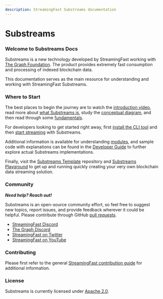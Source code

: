 ```yaml
---
description: StreamingFast Substreams documentation
---
```


# Substreams

### Welcome to Substreams Docs

Substreams is a new technology developed by StreamingFast working with [The Graph Foundation](https://thegraph.com/). The product provides extremely fast consumption and processing of indexed blockchain data.

This documentation serves as the main resource for understanding and working with StreamingFast Substreams.

### Where to Start

The best places to begin the journey are to watch the [introduction video](concept-and-fundamentals/introduction-video.md), read more about [what Substreams is](concepts/definition.md), study the [conceptual diagram](concept-and-fundamentals/visual-diagram.md), and then read through some [fundamentals](concept-and-fundamentals/fundamentals.md).

For developers looking to get started right away, first [install the CLI tool](getting-started/installing-the-cli.md) and then [start streaming](getting-started/your-first-stream.md) with Substreams.

Additional information is available for understanding [modules](concepts/modules.md), and sample code with explanations can be found in the [Developer Guide](developer-guide/overview.md) to further explore actual Substreams implementations.&#x20;

Finally, visit the [Substreams Template](https://github.com/streamingfast/substreams-template) repository and [Substreams Playground](https://github.com/streamingfast/substreams-playground) to get up and running quickly creating your very own blockchain data streaming solution.

### Community

_**Need help? Reach out!**_

Substreams is an open-source community effort, so feel free to suggest new topics, report issues, and provide feedback wherever it could be helpful. Please contribute through GitHub [pull requests](https://docs.github.com/en/pull-requests/collaborating-with-pull-requests/proposing-changes-to-your-work-with-pull-requests/about-pull-requests).

* [StreamingFast Discord](https://discord.gg/jZwqxJAvRs)
* [The Graph Discord](https://discord.gg/vtvv7FP)
* [StreamingFast on Twitter](https://twitter.com/streamingfastio)
* [StreamingFast on YouTube](https://www.youtube.com/c/streamingfast)

### Contributing

Please first refer to the general [StreamingFast contribution guide](https://github.com/streamingfast/streamingfast/blob/master/CONTRIBUTING.md) for additional information.

### License

Substreams is currently licensed under [Apache 2.0](../LICENSE/).
